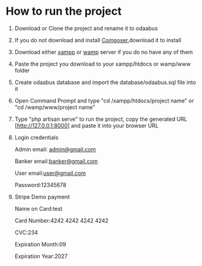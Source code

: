 # How to run the project

1. Download or Clone the project and rename it to odaabus

2. If you do not download and  install <a href="https://getcomposer.org/Composer-Setup.exe">Composer</a>,download it to install

3. Download either <a href="https://www.apachefriends.org/download.html">xampp</a> or <a href="https://sourceforge.net/projects/wampserver/">wamp</a> server if you do no have any of them

4. Paste the project you download to your xampp/htdocs or wamp/www folder

5. Create odaabus database and import the database/odaabus.sql file into it

6. Open Command Prompt and type "cd /xampp/htdocs/project name" or "cd /wamp/www/project name"

7. Type "php artisan serve" to run the project, copy the generated URL [http://127.0.0.1:8000] and paste it into your browser URL

8. Login credentials
  
   Admin
   email: admin@gmail.com
   
   Banker
   email:banker@gmail.com
   
   User
   email:user@gmail.com
   
   Password:12345678

9. Stripe Demo payment
   
      Name on Card:test
   
      Card Number:4242 4242 4242 4242
   
      CVC:234
   
      Expiration Month:09
   
      Expiration Year:2027
